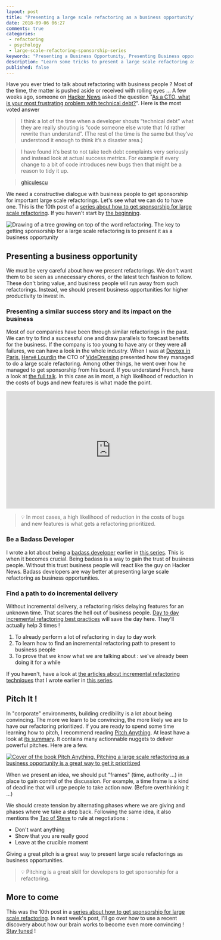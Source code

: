 ```yaml
---
layout: post
title: "Presenting a large scale refactoring as a business opportunity"
date: 2018-09-06 06:27
comments: true
categories: 
 - refactoring
 - psychology
 - large-scale-refactoring-sponsorship-series
keywords: "Presenting a Business Opportunity, Presenting Business opportunity, Large Scale Refactoring, refactoring large software projects, refactoring large software systems, refactoring large code base, refactoring in large software projects"
description: "Learn some tricks to present a large scale refactoring as a business opportunity in order to get sponsorship. Using the wrong communication usually leads to no refactoring. Presenting a business opportunity, appearing trustful and delivering a powerful pitch is a lot more likely to be successful."
published: false 
---
```

Have you ever tried to talk about refactoring with business people ? Most of the time, the matter is pushed aside or received with rolling eyes ... A few weeks ago, someone on [Hacker News](https://news.ycombinator.com/) asked the question "[As a CTO, what is your most frustrating problem with technical debt?](https://news.ycombinator.com/item?id=17600503&utm_source=hackernewsletter&utm_medium=email&utm_term=ask_hn)". Here is the most voted answer

> I think a lot of the time when a developer shouts “technical debt” what they are really shouting is “code someone else wrote that I’d rather rewrite than understand”. (The rest of the time is the same but they’ve understood it enough to think it’s a disaster area.)

> I have found it’s best to not take tech debt complaints very seriously and instead look at actual success metrics. For example if every change to a bit of code introduces new bugs then that might be a reason to tidy it up.

> [ghiculescu](https://github.com/ghiculescu)

We need a constructive dialogue with business people to get sponsorship for important large scale refactorings. Let's see what we can do to have one. This is the 10th post of a [series about how to get sponsorship for large scale refactoring](/blog/categories/large-scale-refactoring-sponsorship-series/). If you haven't start by [the beginning](/how-to-convince-your-business-to-sponsor-a-large-scale-refactoring/).

![Drawing of a tree growing on top of the word refactoring. The key to getting sponsorship for a large scale refactoring is to present it as a business opportunity]({{site.url}}/imgs/2018-08-22-presenting-a-large-scale-refactoring-as-a-business-opportunity/refactoring-opportunity.jpg)

## Presenting a business opportunity

We must be very careful about how we present refactorings. We don't want them to be seen as unnecessary chores, or the latest tech fashion to follow. These don't bring value, and business people will run away from such refactorings. Instead, we should present business opportunities for higher productivity to invest in.

### Presenting a similar success story and its impact on the business

Most of our companies have been through similar refactorings in the past. We can try to find a successful one and draw parallels to forecast benefits for the business. If the company is too young to have any or they were all failures, we can have a look in the whole industry. When I was at [Devoxx in Paris](https://www.devoxx.fr/), [Hervé Lourdin](https://twitter.com/hervelourdin?lang=fr) the CTO of [VideDressing](https://www.videdressing.com/) presented how they managed to do a large scale refactoring. Among other things, he went over how he managed to get sponsorship from his board. If you understand French, have a look at [the full talk](https://www.youtube.com/watch?v=UZt07-dsTdU). In this case as in most, a high likelihood of reduction in the costs of bugs and new features is what made the point.

<iframe width="560" height="315" src="https://www.youtube.com/embed/UZt07-dsTdU" frameborder="0" allow="autoplay; encrypted-media" allowfullscreen></iframe>

> 💡 In most cases, a high likelihood of reduction in the costs of bugs and new features is what gets a refactoring prioritized.

### Be a Badass Developer

I wrote a lot about being a [badass developer](/blog/categories/badass-developer/) earlier in [this series](/blog/categories/large-scale-refactoring-sponsorship-series/). This is when it becomes crucial. Being badass is a way to gain the trust of business people. Without this trust business people will react like the guy on Hacker News. Badass developers are way better at presenting large scale refactoring as business opportunities.

### Find a path to do incremental delivery

Without incremental delivery, a refactoring risks delaying features for an unknown time. That scares the hell out of business people. [Day to day incremental refactoring best practices](/blog/categories/incremental-software-development/) will save the day here. They'll actually help 3 times !

1.  To already perform a lot of refactoring in day to day work
2.  To learn how to find an incremental refactoring path to present to business people
3.  To prove that we know what we are talking about : we've already been doing it for a while

If you haven't, have a look at [the articles about incremental refactoring techniques](/blog/categories/incremental-software-development/) that I wrote earlier in [this series](/blog/categories/large-scale-refactoring-sponsorship-series/).

## Pitch It !

In "corporate" environments, building credibility is a lot about being convincing. The more we learn to be convincing, the more likely we are to have our refactoring prioritized. If you are ready to spend some time learning how to pitch, I recommend reading [Pitch Anything](https://www.amazon.com/Pitch-Anything-Innovative-Presenting-Persuading/dp/0071752854). At least have a look at [its summary](https://www.marketingfirst.co.nz/2013/10/pitch-anything-an-innovative-method-for-presenting-persuading-and-winning-the-deal-by-oren-klaff/). It contains many actionnable nuggets to deliver powerful pitches. Here are a few.

[![Cover of the book Pitch Anything. Pitching a large scale refactoring as a business opportunity is a great way to get it prioritized]({{site.url}}/imgs/2018-08-22-presenting-a-large-scale-refactoring-as-a-business-opportunity/pitch-anything.jpg)](https://www.amazon.com/Pitch-Anything-Innovative-Presenting-Persuading/dp/0071752854)

When we present an idea, we should put "frames" (time, authority ...) in place to gain control of the discussion. For example, a time frame is a kind of deadline that will urge people to take action now. (Before overthinking it ...) 

We should create tension by alternating phases where we are giving and phases where we take a step back. Following the same idea, it also mentions the [Tao of Steve](https://en.wikipedia.org/wiki/The_Tao_of_Steve) to rule at negotiations :

*   Don't want anything
*   Show that you are really good
*   Leave at the crucible moment

Giving a great pitch is a great way to present large scale refactorings as business opportunities.

> 💡 Pitching is a great skill for developers to get sponsorship for a refactoring.

## More to come

This was the 10th post in a [series about how to get sponsorship for large scale refactoring](/blog/categories/large-scale-refactoring-sponsorship-series/). In next week's post, I'll go over how to use a recent discovery about how our brain works to become even more convincing ! [Stay tuned](http://eepurl.com/dxKE95) !

